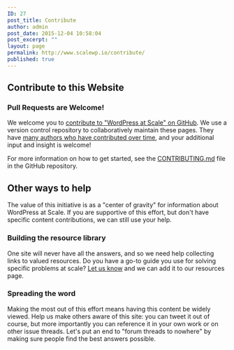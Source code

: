 ```yaml
---
ID: 27
post_title: Contribute
author: admin
post_date: 2015-12-04 10:58:04
post_excerpt: ""
layout: page
permalink: http://www.scalewp.io/contribute/
published: true
---
```


## Contribute to this Website

### Pull Requests are Welcome!

We welcome you to [contribute to "WordPress at Scale" on GitHub](https://github.com/pantheon-systems/wordpress-at-scale). We use a version control repository to collaboratively maintain these pages. They have [many authors who have contributed over time](/contributors), and your additional input and insight is welcome!

For more information on how to get started, see the [CONTRIBUTING.md](https://github.com/pantheon-systems/wordpress-at-scale/blob/master/CONTRIBUTING.md) file in the GitHub repository.

## Other ways to help

The value of this initiative is as a "center of gravity" for information about WordPress at Scale. If you are supportive of this effort, but don't have specific content contributions, we can still use your help.

### Building the resource library

One site will never have all the answers, and so we need help collecting links to valued resources. Do you have a go-to guide you use for solving specific problems at scale? [Let us know](https://github.com/pantheon-systems/wordpress-at-scale/issues/new?labels=resource) and we can add it to our resources page.

### Spreading the word

Making the most out of this effort means having this content be widely viewed. Help us make others aware of this site: you can tweet it out of course, but more importantly you can reference it in your own work or on other issue threads. Let's put an end to "forum threads to nowhere" by making sure people find the best answers possible.